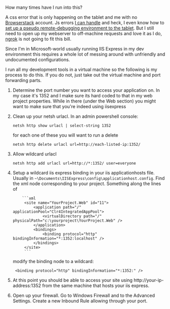 How many times have I run into this?

A css error that is only happening on the tablet and me with no [Browserstack](http://www.browserstack.com/) account. 
Js errors [I can handle](http://jsconsole.com/) and heck, I even know how to [set up a pseudo remote-debugging environment 
to the tablet](http://people.apache.org/~pmuellr/weinre/docs/latest/Installing.html). But I still need to open up
my webserver to off-machine requests and love it as I do, [ngrok](https://ngrok.com) is not going to fit this bill.

Since I'm in Microsoft-world usually running IIS Express in my dev environment this requires a whole lot of messing around with
unfriendly and undocumented configurations. 

I run all my development tools in a virtual machine so the following is my process to do this. If you do not, just take out the virtual machine and port forwarding parts.

1. Determine the port number you want to access your application on. In my case it's 1352 and I make sure its hard coded to that in my web project properties. While in there (under the Web section) you might want to make sure that you're indeed using iisexpress
1. Clean up your netsh urlacl. In an admin powershell console: 

       netsh http show urlacl | select-string 1352

   for each one of these you will want to run a delete
   
       netsh http delete urlacl url=http://each-listed-ip:1352/
       
1. Allow wildcard urlacl

       netsh http add urlacl url=http://*:1352/ user=everyone
       
1. Setup a wildcard iis express binding in your iis applicationhosts file. Usually in `~\Documents\IISExpress\config\applicationhost.config`.
   Find the xml node corresponding to your project. Something along the lines of
   
           ```xml
            <site name="YourProject.Web" id="11">
                <application path="/" applicationPool="Clr4IntegratedAppPool">
                    <virtualDirectory path="/" physicalPath="c:\yourproject\YourProject.Web" />
                </application>
                <bindings>
                    <binding protocol="http" bindingInformation="*:1352:localhost" />
                </bindings>
            </site>
            ```
            
    modify the binding node to a wildcard:
    
        <binding protocol="http" bindingInformation="*:1352:" />

1. At this point you should be able to access your site using http://your-ip-address:1352 from the same machine that hosts your iis express. 

1. Open up your firewall. Go to Windows Firewall and to the Advanced Settings. Create a new Inbound Rule allowing through your port.

